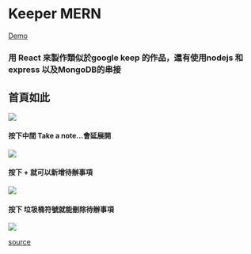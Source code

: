 # Keeper MERN
[Demo](https://desolate-brook-92833.herokuapp.com/)
### 用 React 來製作類似於google keep 的作品，還有使用nodejs 和express 以及MongoDB的串接
##  首頁如此
![](https://i.imgur.com/ZrriVuE.png)
#### 按下中間 Take a note...會延展開
![](https://i.imgur.com/UxzqLTz.png)
#### 按下 + 就可以新增待辦事項
![](https://i.imgur.com/a5KDbSe.png)

#### 按下 垃圾桶符號就能刪除待辦事項
![](https://i.imgur.com/ZoacLMm.png)

[source](https://www.udemy.com/course/the-complete-web-development-bootcamp/learn/lecture/17038306#overview)
